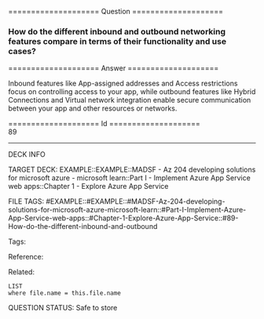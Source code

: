 ==================== Question ====================  

### How do the different inbound and outbound networking features compare in terms of their functionality and use cases?  

==================== Answer ====================  

Inbound features like App-assigned addresses and Access restrictions focus on controlling access to your app, while outbound features like Hybrid Connections and Virtual network integration enable secure communication between your app and other resources or networks.

==================== Id ====================  
89

---

DECK INFO

TARGET DECK: EXAMPLE::EXAMPLE::MADSF - Az 204 developing solutions for microsoft azure - microsoft learn::Part I - Implement Azure App Service web apps::Chapter 1 - Explore Azure App Service

FILE TAGS: #EXAMPLE::#EXAMPLE::#MADSF-Az-204-developing-solutions-for-microsoft-azure-microsoft-learn::#Part-I-Implement-Azure-App-Service-web-apps::#Chapter-1-Explore-Azure-App-Service::#89-How-do-the-different-inbound-and-outbound

Tags:

Reference:

Related:

```dataview
LIST
where file.name = this.file.name
```
QUESTION STATUS: Safe to store
